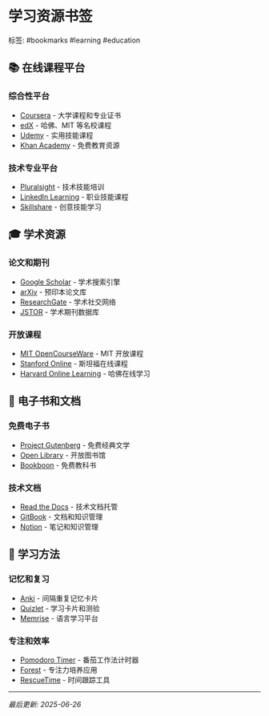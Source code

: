 # 学习资源书签

标签: #bookmarks #learning #education

## 📚 在线课程平台

### 综合性平台
- [Coursera](https://www.coursera.org/) - 大学课程和专业证书
- [edX](https://www.edx.org/) - 哈佛、MIT 等名校课程
- [Udemy](https://www.udemy.com/) - 实用技能课程
- [Khan Academy](https://www.khanacademy.org/) - 免费教育资源

### 技术专业平台
- [Pluralsight](https://www.pluralsight.com/) - 技术技能培训
- [LinkedIn Learning](https://www.linkedin.com/learning/) - 职业技能课程
- [Skillshare](https://www.skillshare.com/) - 创意技能学习

## 🎓 学术资源

### 论文和期刊
- [Google Scholar](https://scholar.google.com/) - 学术搜索引擎
- [arXiv](https://arxiv.org/) - 预印本论文库
- [ResearchGate](https://www.researchgate.net/) - 学术社交网络
- [JSTOR](https://www.jstor.org/) - 学术期刊数据库

### 开放课程
- [MIT OpenCourseWare](https://ocw.mit.edu/) - MIT 开放课程
- [Stanford Online](https://online.stanford.edu/) - 斯坦福在线课程
- [Harvard Online Learning](https://online-learning.harvard.edu/) - 哈佛在线学习

## 📖 电子书和文档

### 免费电子书
- [Project Gutenberg](https://www.gutenberg.org/) - 免费经典文学
- [Open Library](https://openlibrary.org/) - 开放图书馆
- [Bookboon](https://bookboon.com/) - 免费教科书

### 技术文档
- [Read the Docs](https://readthedocs.org/) - 技术文档托管
- [GitBook](https://www.gitbook.com/) - 文档和知识管理
- [Notion](https://www.notion.so/) - 笔记和知识管理

## 🧠 学习方法

### 记忆和复习
- [Anki](https://apps.ankiweb.net/) - 间隔重复记忆卡片
- [Quizlet](https://quizlet.com/) - 学习卡片和测验
- [Memrise](https://www.memrise.com/) - 语言学习平台

### 专注和效率
- [Pomodoro Timer](https://pomofocus.io/) - 番茄工作法计时器
- [Forest](https://www.forestapp.cc/) - 专注力培养应用
- [RescueTime](https://www.rescuetime.com/) - 时间跟踪工具

---

*最后更新: 2025-06-26*
